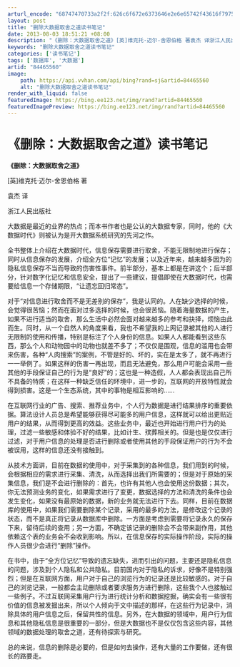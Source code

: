 ```yaml
---
arturl_encode: "68747470733a2f2f:626c6f672e6373646e2e6e65742f43616f7975616e5f303031:2f61727469636c652f64657461696c732f3834343635353630"
layout: post
title: "删除大数据取舍之道读书笔记"
date: 2013-08-03 18:51:21 +08:00
description: "《删除：大数据取舍之道》[英]维克托·迈尔-舍恩伯格 著袁杰 译浙江人民出版社     大数据是最近"
keywords: "删除大数据取舍之道读书笔记"
categories: ['读书笔记']
tags: ['数据库', '大数据']
artid: "84465560"
image:
    path: https://api.vvhan.com/api/bing?rand=sj&artid=84465560
    alt: "删除大数据取舍之道读书笔记"
render_with_liquid: false
featuredImage: https://bing.ee123.net/img/rand?artid=84465560
featuredImagePreview: https://bing.ee123.net/img/rand?artid=84465560
---
```


# 《删除：大数据取舍之道》读书笔记

**《删除：大数据取舍之道》**

[英]维克托·迈尔-舍恩伯格 著

袁杰 译

浙江人民出版社

大数据是最近的业界的热点；而本书作者也是公认的大数据专家，同时，他的《大数据时代》则被认为是开大数据系统研究的先河之作。

全书整体上介绍在大数据时代，信息保存需要进行取舍，不能无限制地进行保存；同时从信息保存的发展，介绍全方位“记忆”的发展；以及近年来，越来越多因为的隐私信息保存不当而导致的伤害性事件。前半部分，基本上都是在讲这个；后半部分，针对数字化记忆和信息安全，提出了一些建议，提倡即使在大数据时代，也需要给信息一个存储期限，“让遗忘回归常态”。

对于“对信息进行取舍而不是无差别的保存”，我是认同的。人在缺少选择的时候，会觉得很苦恼；然而在面对过多选择的时候，也会很苦恼。随着海量数据的产生，如果不进行适当的取舍，那么生活中必然会面对越来越多的参考和抉择，烦恼由此而生。同时，从一个自然人的角度来看，我也不希望我的上网记录被其他的人进行无限制的使用和传播，特别是标注了个人身份的信息。如果人人都能看到这些东西，那么个人和动物园中的动物也就差不多了；不仅仅是围观，信息的滥用也会带来伤害，各种“人肉搜索”的案例，不管是好的、坏的，实在是太多了，就不再进行一一举例了。如果这样的伤害一再出现，而且无法避免，那么用户可能会采用一些其他的手段保证自己的行为是“良好”的；这也是一种造假，人人都会表现出自己所不具备的特质；在这样一种缺乏信任的环境中，进一步的，互联网的开放特性就会得到损害。这是一个生态系统，其中的事物是相互影响的……

在互联网行业的广告、搜索、推荐业务中，个人行为数据是进行结果排序的重要依据。算法设计人员总是希望能够获得尽可能多的用户信息，这样就可以给出更贴近用户的结果，从而得到更高的效益。这些业务中，最近也开始进行用户行为的处理，过滤一些敏感和体验不好的结果，比如计生、殡葬相关的。但是也是仅仅进行过滤，对于用户信息的处理是否进行删除或者使用其他的手段保证用户的行为不会被误用，这样的信息还没有接触到。

从技术方面讲，目前在数据的使用中，对于采集到的各种信息，我们用到的时候，会根据相应的需求进行采集、清洗，从而选择出我们所需要的；但是对于原始的采集信息，我们是不会进行删除的：首先，也许有其他人也会使用这份数据；其次，你无法预测业务的变化，如果需求进行了变更，数据选择的方法和清洗的条件也会发生变化，如果没有最原始的数据，新的业务就无法进行下去。同样，目前在数据库的使用中，如果我们需要删除某个记录，采用的最多的方法，是修改这个记录的状态，而不是真正将记录从数据库中删除。一方面是考虑到需要将记录永久的保存下来，留待后续的查用；另一方面，不确定该记录的删除会不会带来副作用，其他依赖这个表的业务会不会收到影响。所以，在信息保存的实际操作阶段，实际的操作人员很少会进行“删除”操作。

在书中，由于“全方位记忆”导致的遗忘缺失，进而引出的问题，主要还是隐私信息的问题，涉及到个人隐私和公共隐私。目前国内对于隐私的诉求，好像不是特别强烈；但是在互联网方面，用户对于自己的浏览行为的记录还是比较敏感的。对于自己的浏览记录，一般都会主动删除或者要求服务方进行删除，这些我个人也接触过一些例子。不过互联网采集用户行为进行统计分析和数据挖掘，确实会有一些很有价值的信息被发掘出来，所以个人倾向于文中描述的那样，在这些行为记录中，消除具体的用户信息之后，保留共性的信息。另外，在大数据的领域中，用户行为信息和其他隐私信息是很重要的一部分，但是大数据也不是仅仅包含这些内容，其他领域的数据处理的取舍之道，还有待探索与研究。

总的来说，信息的删除是必要的，但是如何去操作，还有大量的工作要做，还有很长的路要走。